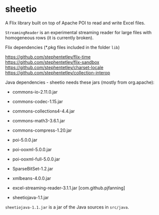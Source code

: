 # sheetio

A Flix library built on top of Apache POI to read and write Excel files.

`StreamingReader` is an experimental streaming reader for large files with homogeneous rows (it is currently broken).

Flix dependencies (*.pkg files included in the folder `lib`)

https://github.com/stephentetley/flix-time
https://github.com/stephentetley/flix-sandbox
https://github.com/stephentetley/charset-locale
https://github.com/stephentetley/collection-interop

Java dependencies - sheetio needs these jars (mostly from org.apache):

* commons-io-2.11.0.jar
* commons-codec-1.15.jar
* commons-collections4-4.4.jar
* commons-math3-3.6.1.jar
* commons-compress-1.20.jar
* poi-5.0.0.jar
* poi-ooxml-5.0.0.jar
* poi-ooxml-full-5.0.0.jar
* SparseBitSet-1.2.jar
* xmlbeans-4.0.0.jar
* excel-streaming-reader-3.1.1.jar    [com.github.pjfanning]

* sheetiojava-1.1.jar

`sheetiojava-1.1.jar` is a jar of the Java sources in `src/java`.

